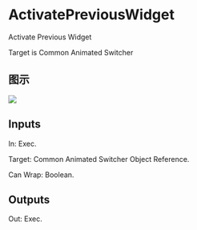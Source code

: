 # ActivatePreviousWidget

Activate Previous Widget

Target is Common Animated Switcher

## 图示

![]($-20221218-18215828.png)

## Inputs

In: Exec.

Target: Common Animated Switcher Object Reference.

Can Wrap: Boolean.  

## Outputs

Out: Exec.

